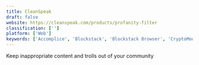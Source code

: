 ```yaml
---
title: CleanSpeak
draft: false 
website: https://cleanspeak.com/products/profanity-filter
classification: ['']
platform: ['Web']
keywords: ['Accomplice', 'Blockstack', 'Blockstack Browser', 'CryptoMod', 'Doughbies On-Demand', 'Floom', 'LiveWorld', 'News Feed Snooze', 'Po.et', 'Roadie', 'Telegram Crypto Groups', 'Troll Tax', 'Trolldor', 'Trump With Love', 'Tweet-a-Cake by NotPie', 'WebPurify']
---
```

Keep inappropriate content and trolls out of your community
